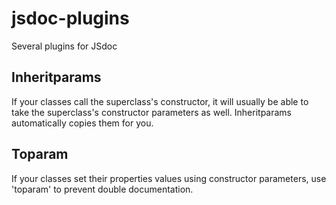jsdoc-plugins
=============

Several plugins for JSdoc


Inheritparams
-------------

If your classes call the superclass's constructor, it will usually be able to take the superclass's constructor parameters as well. Inheritparams automatically copies them for you.

Toparam
-------

If your classes set their properties values using constructor parameters, use 'toparam' to prevent double documentation.
